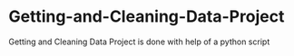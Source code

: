 Getting-and-Cleaning-Data-Project
=================================

Getting and Cleaning Data Project is done with help of a python script
